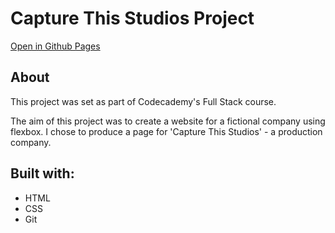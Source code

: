 # Capture This Studios Project

[Open in Github Pages](https://oliviahill9.github.io/company-page/.)

## About

This project was set as part of Codecademy's Full Stack course. 

The aim of this project was to create a website for a fictional company using flexbox. I chose to produce a page for 'Capture This Studios' - a production company. 

## Built with:

* HTML
* CSS
* Git